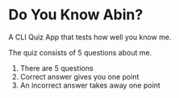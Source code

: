 # Do You Know Abin?

A CLI Quiz App that tests how well you know me.

The quiz consists of 5 questions about me.

1. There are 5 questions
2. Correct answer gives you one point
3. An incorrect answer takes away one point
